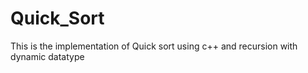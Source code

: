 # Quick_Sort
This is the implementation of Quick sort using c++ and recursion with dynamic datatype
